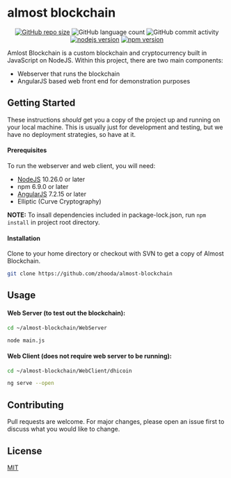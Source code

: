 # almost blockchain
<!--
[![GitHub repo size](https://img.shields.io/github/repo-size/zhooda/almost-blockchain.svg?logo=github&logoColor=white&style=flat-square&labelColor=black)](https://github.com/zhooda/almost-blockchain)
![GitHub language count](https://img.shields.io/github/languages/count/zhooda/almost-blockchain.svg?logo=koding&logoColor=white&style=flat-square&labelColor=black)
![GitHub commit activity](https://img.shields.io/github/commit-activity/w/zhooda/almost-blockchain.svg?logo=code-climate&logoColor=white&style=flat-square&labelColor=black)
[![nodejs version](https://img.shields.io/static/v1.svg?style=flat-square&logo=node.js&label=node.js&logoColor=white&message=10.26.0%2B&color=green&labelColor=black)](https://nodejs.org)
[![npm version](https://img.shields.io/static/v1.svg?style=flat-square&logo=npm&logoColor=white&label=npm&message=6.9.0%2B&color=red&labelColor=black)](https://nodejs.org)
[![macOS](https://img.shields.io/static/v1.svg?style=flat-square&logo=apple&logoColor=white&label=macOS&message=10.13.0%2B&color=orange&labelColor=black)](https://developer.apple.com/account/ios/profile/)
[![iOS](https://img.shields.io/static/v1.svg?style=flat-square&logo=apple&logoColor=white&label=iOS&message=11.0%2B&color=orange&labelColor=black)](https://developer.apple.com/account/ios/profile/)
[![xcode](https://img.shields.io/static/v1.svg?style=flat-square&logo=xcode&logoColor=white&label=Xcode&message=10.0%2B&color=blue&labelColor=black)](https://developer.apple.com/xcode/)
[![paid dev account](https://img.shields.io/static/v1.svg?style=flat-square&logo=swift&logoColor=white&label=developer%20tier&message=$0/year%20|%20$99/year&color=blue&labelColor=black)](https://developer.apple.com/account/ios/profile/)
-->

<p align="center"><a href="https://github.com/zhooda/almost-blockchain"><img alt="GitHub repo size" src="https://img.shields.io/github/repo-size/zhooda/almost-blockchain.svg?logo=github&amp;logoColor=white&amp;style=flat-square&amp;labelColor=black" /></a>
<img alt="GitHub language count" src="https://img.shields.io/github/languages/count/zhooda/almost-blockchain.svg?logo=koding&amp;logoColor=white&amp;style=flat-square&amp;labelColor=black" />
<img alt="GitHub commit activity" src="https://img.shields.io/github/commit-activity/m/zhooda/almost-blockchain.svg?logo=code-climate&logoColor=white&style=flat-square&labelColor=black" />
<a href="https://nodejs.org"><img alt="nodejs version" src="https://img.shields.io/static/v1.svg?style=flat-square&amp;logo=node.js&amp;label=node.js&amp;logoColor=white&amp;message=10.26.0%2B&amp;color=green&amp;labelColor=black" /></a>
<a href="https://nodejs.org"><img alt="npm version" src="https://img.shields.io/static/v1.svg?style=flat-square&amp;logo=npm&amp;logoColor=white&amp;label=npm&amp;message=6.9.0%2B&amp;color=red&amp;labelColor=black" /></a>

Amlost Blockchain is a custom blockchain and cryptocurrency built in JavaScript on NodeJS.
Within this project, there are two main components:
- Webserver that runs the blockchain
- AngularJS based web front end for demonstration purposes

## Getting Started

These instructions *should* get you a copy of the project up and running
on your local machine. This is usually just for development and testing,
but we have no deployment strategies, so have at it.

#### Prerequisites

To run the webserver and web client, you will need:

- [NodeJS](https://nodejs.org) 10.26.0 or later
- npm 6.9.0 or later
- [AngularJS](https://angular.io) 7.2.15 or later
- Elliptic (Curve Cryptography)

**NOTE:** To insall dependencies included in package-lock.json, run `npm install` in project root directory.

#### Installation

Clone to your home directory or checkout with SVN to get a copy of Almost Blockchain.

```bash
git clone https://github.com/zhooda/almost-blockchain
```

## Usage

#### Web Server (to test out the blockchain):
```bash
cd ~/almost-blockchain/WebServer

node main.js
```

#### Web Client (does not require web server to be running):
```bash
cd ~/almost-blockchain/WebClient/dhicoin

ng serve --open
```

## Contributing
Pull requests are welcome. For major changes, please open an issue first to discuss what you would like to change.

## License
[MIT](https://choosealicense.com/licenses/mit/)

